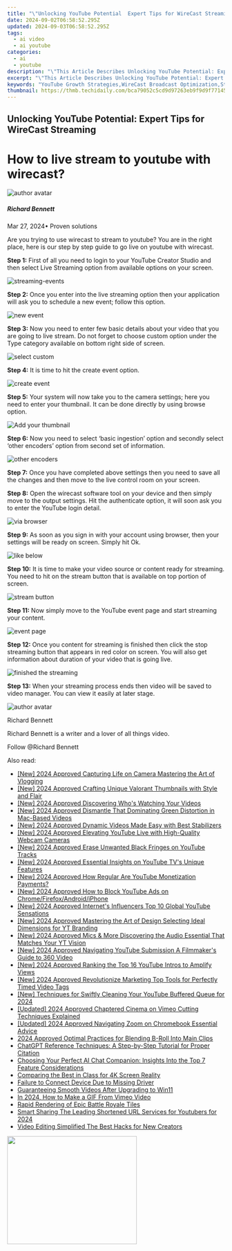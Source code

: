 ```yaml
---
title: "\"Unlocking YouTube Potential  Expert Tips for WireCast Streaming\""
date: 2024-09-02T06:58:52.295Z
updated: 2024-09-03T06:58:52.295Z
tags:
  - ai video
  - ai youtube
categories:
  - ai
  - youtube
description: "\"This Article Describes Unlocking YouTube Potential: Expert Tips for WireCast Streaming\""
excerpt: "\"This Article Describes Unlocking YouTube Potential: Expert Tips for WireCast Streaming\""
keywords: "YouTube Growth Strategies,WireCast Broadcast Optimization,Streaming Content Enhancement,Expert Video Marketing,Engaging YouTube Viewers,Monetizing Online Videos,Advanced YouTube SEO"
thumbnail: https://thmb.techidaily.com/bca79052c5cd9d97263eb9f9d9f77145f2fe6968554def245326bd7e9d126f27.jpg
---
```


## Unlocking YouTube Potential: Expert Tips for WireCast Streaming

# How to live stream to youtube with wirecast?

![author avatar](https://images.wondershare.com/filmora/article-images/richard-bennett.jpg)

##### Richard Bennett

 Mar 27, 2024• Proven solutions

 Are you trying to use wirecast to stream to youtube? You are in the right place, here is our step by step guide to go live on youtube with wirecast.

**Step 1:** First of all you need to login to your YouTube Creator Studio and then select Live Streaming option from available options on your screen.

![streaming-events ](https://images.wondershare.com/filmora/article-images/streaming-events.jpg)

**Step 2:** Once you enter into the live streaming option then your application will ask you to schedule a new event; follow this option.

![new event ](https://images.wondershare.com/filmora/article-images/new-event.jpg)

**Step 3:** Now you need to enter few basic details about your video that you are going to live stream. Do not forget to choose custom option under the Type category available on bottom right side of screen.

![ select custom](https://images.wondershare.com/filmora/article-images/select-custom.jpg)

**Step 4:** It is time to hit the create event option.

![create event ](https://images.wondershare.com/filmora/article-images/create-event.jpg)

**Step 5:** Your system will now take you to the camera settings; here you need to enter your thumbnail. It can be done directly by using browse option.

![ Add your thumbnail](https://images.wondershare.com/filmora/article-images/add-your-thumbnail.jpg)

**Step 6:** Now you need to select ‘basic ingestion’ option and secondly select ‘other encoders’ option from second set of information.

![ other encoders](https://images.wondershare.com/filmora/article-images/other-encoders.jpg)

**Step 7:** Once you have completed above settings then you need to save all the changes and then move to the live control room on your screen.

**Step 8:** Open the wirecast software tool on your device and then simply move to the output settings. Hit the authenticate option, it will soon ask you to enter the YouTube login detail.

![via browser ](https://images.wondershare.com/filmora/article-images/via-browser.jpg)

**Step 9:** As soon as you sign in with your account using browser, then your settings will be ready on screen. Simply hit Ok.

![ like below ](https://images.wondershare.com/filmora/article-images/like-below.jpg)

**Step 10:** It is time to make your video source or content ready for streaming. You need to hit on the stream button that is available on top portion of screen.

![ stream button](https://images.wondershare.com/filmora/article-images/stream-button.jpg)

**Step 11:** Now simply move to the YouTube event page and start streaming your content.

![event page ](https://images.wondershare.com/filmora/article-images/event-page.jpg)

**Step 12:** Once you content for streaming is finished then click the stop streaming button that appears in red color on screen. You will also get information about duration of your video that is going live.

![finished the streaming ](https://images.wondershare.com/filmora/article-images/finished-the-streaming.jpg)

**Step 13:** When your streaming process ends then video will be saved to video manager. You can view it easily at later stage.

![author avatar](https://images.wondershare.com/filmora/article-images/richard-bennett.jpg)

Richard Bennett

Richard Bennett is a writer and a lover of all things video.

Follow @Richard Bennett


<ins class="adsbygoogle"
     style="display:block"
     data-ad-format="autorelaxed"
     data-ad-client="ca-pub-7571918770474297"
     data-ad-slot="1223367746"></ins>



<ins class="adsbygoogle"
     style="display:block"
     data-ad-client="ca-pub-7571918770474297"
     data-ad-slot="8358498916"
     data-ad-format="auto"
     data-full-width-responsive="true"></ins>

<span class="atpl-alsoreadstyle">Also read:</span>
<div><ul>
<li><a href="https://youtube-docs.techidaily.com/024-approved-capturing-life-on-camera-mastering-the-art-of-vlogging/"><u>[New] 2024 Approved  Capturing Life on Camera  Mastering the Art of Vlogging</u></a></li>
<li><a href="https://youtube-docs.techidaily.com/024-approved-crafting-unique-valorant-thumbnails-with-style-and-flair/"><u>[New] 2024 Approved  Crafting Unique Valorant Thumbnails with Style and Flair</u></a></li>
<li><a href="https://youtube-docs.techidaily.com/024-approved-discovering-whos-watching-your-videos/"><u>[New] 2024 Approved  Discovering Who's Watching Your Videos</u></a></li>
<li><a href="https://youtube-docs.techidaily.com/024-approved-dismantle-that-dominating-green-distortion-in-mac-based-videos/"><u>[New] 2024 Approved  Dismantle That Dominating Green Distortion in Mac-Based Videos</u></a></li>
<li><a href="https://youtube-docs.techidaily.com/024-approved-dynamic-videos-made-easy-with-best-stabilizers/"><u>[New] 2024 Approved  Dynamic Videos Made Easy with Best Stabilizers</u></a></li>
<li><a href="https://youtube-docs.techidaily.com/024-approved-elevating-youtube-live-with-high-quality-webcam-cameras/"><u>[New] 2024 Approved  Elevating YouTube Live with High-Quality Webcam Cameras</u></a></li>
<li><a href="https://youtube-docs.techidaily.com/024-approved-erase-unwanted-black-fringes-on-youtube-tracks/"><u>[New] 2024 Approved  Erase Unwanted Black Fringes on YouTube Tracks</u></a></li>
<li><a href="https://youtube-docs.techidaily.com/024-approved-essential-insights-on-youtube-tvs-unique-features/"><u>[New] 2024 Approved  Essential Insights on YouTube TV's Unique Features</u></a></li>
<li><a href="https://youtube-docs.techidaily.com/024-approved-how-regular-are-youtube-monetization-payments/"><u>[New] 2024 Approved  How Regular Are YouTube Monetization Payments?</u></a></li>
<li><a href="https://youtube-docs.techidaily.com/024-approved-how-to-block-youtube-ads-on-chromefirefoxandroidiphone/"><u>[New] 2024 Approved  How to Block YouTube Ads on Chrome/Firefox/Android/iPhone</u></a></li>
<li><a href="https://youtube-docs.techidaily.com/024-approved-internets-influencers-top-10-global-youtube-sensations/"><u>[New] 2024 Approved  Internet's Influencers  Top 10 Global YouTube Sensations</u></a></li>
<li><a href="https://youtube-docs.techidaily.com/024-approved-mastering-the-art-of-design-selecting-ideal-dimensions-for-yt-branding/"><u>[New] 2024 Approved  Mastering the Art of Design  Selecting Ideal Dimensions for YT Branding</u></a></li>
<li><a href="https://youtube-docs.techidaily.com/024-approved-mics-and-more-discovering-the-audio-essential-that-matches-your-yt-vision/"><u>[New] 2024 Approved  Mics & More  Discovering the Audio Essential That Matches Your YT Vision</u></a></li>
<li><a href="https://youtube-docs.techidaily.com/024-approved-navigating-youtube-submission-a-filmmakers-guide-to-360-video/"><u>[New] 2024 Approved  Navigating YouTube Submission  A Filmmaker's Guide to 360 Video</u></a></li>
<li><a href="https://youtube-docs.techidaily.com/024-approved-ranking-the-top-16-youtube-intros-to-amplify-views/"><u>[New] 2024 Approved  Ranking the Top 16 YouTube Intros to Amplify Views</u></a></li>
<li><a href="https://youtube-docs.techidaily.com/024-approved-revolutionize-marketing-top-tools-for-perfectly-timed-video-tags/"><u>[New] 2024 Approved  Revolutionize Marketing  Top Tools for Perfectly Timed Video Tags</u></a></li>
<li><a href="https://youtube-webster.techidaily.com/echniques-for-swiftly-cleaning-your-youtube-buffered-queue-for-2024/"><u>[New] Techniques for Swiftly Cleaning Your YouTube Buffered Queue for 2024</u></a></li>
<li><a href="https://vimeo-videos.techidaily.com/updated-2024-approved-chaptered-cinema-on-vimeo-cutting-techniques-explained/"><u>[Updated] 2024 Approved  Chaptered Cinema on Vimeo  Cutting Techniques Explained</u></a></li>
<li><a href="https://fox-glue.techidaily.com/updated-2024-approved-navigating-zoom-on-chromebook-essential-advice/"><u>[Updated] 2024 Approved  Navigating Zoom on Chromebook  Essential Advice</u></a></li>
<li><a href="https://fox-boxes.techidaily.com/2024-approved-optimal-practices-for-blending-b-roll-into-main-clips/"><u>2024 Approved  Optimal Practices for Blending B-Roll Into Main Clips</u></a></li>
<li><a href="https://techno-recovery.techidaily.com/chatgpt-reference-techniques-a-step-by-step-tutorial-for-proper-citation/"><u>ChatGPT Reference Techniques: A Step-by-Step Tutorial for Proper Citation</u></a></li>
<li><a href="https://tech-revival.techidaily.com/choosing-your-perfect-ai-chat-companion-insights-into-the-top-7-feature-considerations/"><u>Choosing Your Perfect AI Chat Companion: Insights Into the Top 7 Feature Considerations</u></a></li>
<li><a href="https://extra-lessons.techidaily.com/comparing-the-best-in-class-for-4k-screen-reality/"><u>Comparing the Best in Class for 4K Screen Reality</u></a></li>
<li><a href="https://driver-error.techidaily.com/failure-to-connect-device-due-to-missing-driver/"><u>Failure to Connect Device Due to Missing Driver</u></a></li>
<li><a href="https://data-wizards.techidaily.com/guaranteeing-smooth-videos-after-upgrading-to-win11/"><u>Guaranteeing Smooth Videos After Upgrading to Win11</u></a></li>
<li><a href="https://vimeo-videos.techidaily.com/in-2024-how-to-make-a-gif-from-vimeo-video/"><u>In 2024, How to Make a GIF From Vimeo Video</u></a></li>
<li><a href="https://youtube-docs.techidaily.com/-rendering-of-epic-battle-royale-tiles/"><u>Rapid Rendering of Epic Battle Royale Tiles</u></a></li>
<li><a href="https://youtube-docs.techidaily.com/-sharing-the-leading-shortened-url-services-for-youtubers-for-2024/"><u>Smart Sharing  The Leading Shortened URL Services for Youtubers for 2024</u></a></li>
<li><a href="https://youtube-docs.techidaily.com/-editing-simplified-the-best-hacks-for-new-creators/"><u>Video Editing Simplified  The Best Hacks for New Creators</u></a></li>
</ul></div>

<!-- affiliate ads begin -->
<a href="https://boody-eco-wear.pxf.io/c/5597632/1567905/13846" target="_top" id="1567905"><img src="//a.impactradius-go.com/display-ad/13846-1567905" border="0" alt="" width="300" height="250"/></a><img height="0" width="0" src="https://imp.pxf.io/i/5597632/1567905/13846" style="position:absolute;visibility:hidden;" border="0" />
<!-- affiliate ads end -->